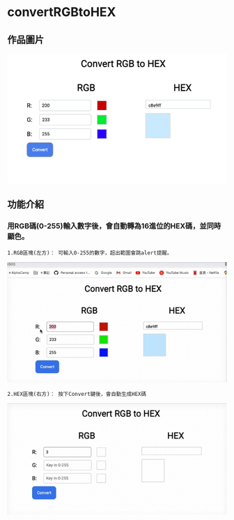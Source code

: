 # convertRGBtoHEX

## 作品圖片
![image](https://github.com/YohaLin/convertRGBtoHEX/blob/main/portfolio.png)

## 功能介紹
### 用RGB碼(0-255)輸入數字後，會自動轉為16進位的HEX碼，並同時顯色。
```
1.RGB區塊(左方)： 可輸入0-255的數字，超出範圍會跳alert提醒。
```
![image](https://github.com/YohaLin/convertRGBtoHEX/blob/main/rgb.gif)
```
2.HEX區塊(右方)： 按下Convert鍵後，會自動生成HEX碼
```
![image](https://github.com/YohaLin/convertRGBtoHEX/blob/main/hex.gif)
